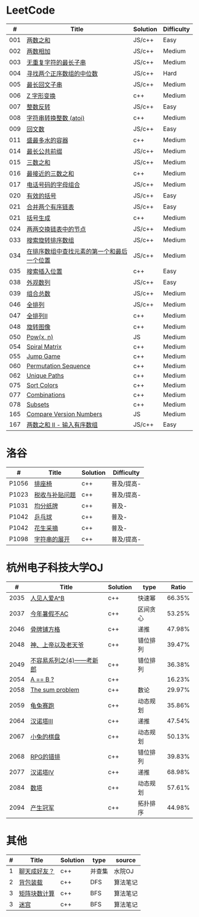 # LeetCode

| # | Title | Solution | Difficulty |
| ------ | ------ | ------ | ------ |
| 001 | [两数之和](https://leetcode-cn.com/problems/two-sum/) | JS/c++ | Easy |
| 002 | [两数相加](https://leetcode-cn.com/problems/add-two-numbers/) | JS/c++ | Medium |
| 003 | [无重复字符的最长子串](https://leetcode-cn.com/problems/longest-substring-without-repeating-characters/) | JS/c++ | Medium |
| 004 | [寻找两个正序数组的中位数](https://leetcode.com/problems/median-of-two-sorted-arrays/description/) | JS/c++ | Hard |
| 005 | [最长回文子串](https://leetcode-cn.com/problems/longest-palindromic-substring/) | JS/c++ | Medium |
| 006 | [Z 字形变换](https://leetcode-cn.com/problems/zigzag-conversion/) | c++ | Medium |
| 007 | [整数反转](https://leetcode-cn.com/problems/reverse-integer/) | JS/c++ | Easy |
| 008 | [字符串转换整数 (atoi)](https://leetcode-cn.com/problems/string-to-integer-atoi/) | c++ | Medium |
| 009 | [回文数](https://leetcode-cn.com/problems/palindrome-number/) | JS/c++ | Easy |
| 011 | [盛最多水的容器](https://leetcode-cn.com/problems/container-with-most-water/) | c++ | Medium |
| 014 | [最长公共前缀](https://leetcode-cn.com/problems/longest-common-prefix/) | JS/c++ | Medium |
| 015 | [三数之和](https://leetcode-cn.com/problems/3sum/) | JS/c++ | Medium |
| 016 | [最接近的三数之和](https://leetcode-cn.com/problems/3sum-closest/) | c++ | Medium |
| 017 | [电话号码的字母组合](https://leetcode-cn.com/problems/letter-combinations-of-a-phone-number/) | JS/c++ | Medium |
| 020 | [有效的括号](https://leetcode-cn.com/problems/valid-parentheses/) | JS/c++ | Easy |
| 021 | [合并两个有序链表](https://leetcode-cn.com/problems/merge-two-sorted-lists/) | JS/c++ | Easy |
| 021 | [括号生成](https://leetcode-cn.com/problems/generate-parentheses/) | c++ | Medium |
| 024 | [两两交换链表中的节点](https://leetcode-cn.com/problems/swap-nodes-in-pairs/) | JS/c++ | Medium |
| 033 | [搜索旋转排序数组](https://leetcode-cn.com/problems/search-in-rotated-sorted-array/) | JS/c++ | Medium |
| 034 | [在排序数组中查找元素的第一个和最后一个位置](https://leetcode-cn.com/problems/find-first-and-last-position-of-element-in-sorted-array/) | JS/c++ | Medium |
| 035 | [搜索插入位置](https://leetcode-cn.com/problems/search-insert-position/) | c++ | Easy |
| 038 | [外观数列](https://leetcode-cn.com/problems/count-and-say/) | JS/c++ | Easy |
| 039 | [组合总数](https://leetcode-cn.com/problems/combination-sum/) | JS/c++ | Medium |
| 046 | [全排列](https://leetcode-cn.com/problems/permutations/) | JS/c++ | Medium |
| 047 | [全排列Ⅱ](https://leetcode-cn.com/problems/permutations-ii/) | c++ | Medium |
| 048 | [旋转图像](https://leetcode-cn.com/problems/rotate-image/) | c++ | Medium |
| 050 | [Pow(x, n)](https://leetcode.com/problems/powx-n/) | JS | Medium |
| 054 | [Spiral Matrix](https://leetcode.com/problems/spiral-matrix/) | c++ | Medium |
| 055 | [Jump Game](https://leetcode.com/problems/jump-game/) | c++ | Medium |
| 060 | [Permutation Sequence](https://leetcode.com/problems/permutation-sequence/) | c++ | Medium |
| 062 | [Unique Paths](https://leetcode.com/problems/unique-paths/) | c++ | Medium |
| 075 | [Sort Colors](https://leetcode.com/problems/sort-colors/) | c++ | Medium |
| 077 | [Combinations](https://leetcode.com/problems/combinations/) | c++ | Medium |
| 078 | [Subsets](https://leetcode.com/problems/subsets/submissions/) | c++ | Medium |
| 165 | [Compare Version Numbers](https://leetcode.com/problems/compare-version-numbers/description/) | JS | Medium |
| 167 | [两数之和 II - 输入有序数组](https://leetcode-cn.com/problems/two-sum-ii-input-array-is-sorted/) | JS/c++ | Easy |
# 洛谷

| # | Title | Solution | Difficulty |
| ------ | ------ | ------ | ------ |
| P1056 | [排座椅](https://www.luogu.com.cn/problem/P1056) | c++ | 普及/提高- |
| P1023 | [税收与补贴问题](https://www.luogu.com.cn/problem/P1023) | c++ | 普及/提高- |
| P1031 | [均分纸牌](https://www.luogu.com.cn/problem/P1031) | c++ | 普及- |
| P1042 | [乒乓球](https://www.luogu.com.cn/problem/P1042) | c++ | 普及- |
| P1042 | [花生采摘](https://www.luogu.com.cn/problem/P1086) | c++ | 普及- |
| P1098 | [字符串的展开](https://www.luogu.com.cn/problem/P1098) | c++ | 普及/提高- |
# 杭州电子科技大学OJ

| # | Title | Solution | type | Ratio |
| ------ | ------ | ------ | ------ | ------ |
| 2035 | [人见人爱A^B](http://acm.hdu.edu.cn/showproblem.php?pid=2035) | c++ | 快速幂 | 66.35% |
| 2037 | [今年暑假不AC](http://acm.hdu.edu.cn/showproblem.php?pid=2037) | c++ | 区间贪心 | 53.25% |
| 2046 | [骨牌铺方格](http://acm.hdu.edu.cn/showproblem.php?pid=2046) | c++ | 递推 | 47.98% |
| 2048 | [神、上帝以及老天爷](http://acm.hdu.edu.cn/showproblem.php?pid=2048) | c++ | 错位排列 | 39.47% |
| 2049 | [不容易系列之(4)——考新郎](http://acm.hdu.edu.cn/showproblem.php?pid=2049) | c++ | 错位排列 | 36.38% |
| 2054 | [A == B ?](http://acm.hdu.edu.cn/showproblem.php?pid=2054) | c++ |  | 16.23% |
| 2058 | [The sum problem](http://acm.hdu.edu.cn/showproblem.php?pid=2058) | c++ | 数论 | 29.97% |
| 2059 | [龟兔赛跑](http://acm.hdu.edu.cn/showproblem.php?pid=2059) | c++ | 动态规划 | 35.86% |
| 2064 | [汉诺塔III](http://acm.hdu.edu.cn/showproblem.php?pid=2064) | c++ | 递推 | 47.54% |
| 2067 | [小兔的棋盘](http://acm.hdu.edu.cn/showproblem.php?pid=2067) | c++ | 动态规划 | 50.13% |
| 2068 | [RPG的错排](http://acm.hdu.edu.cn/showproblem.php?pid=2068) | c++ | 错位排列 | 39.83% |
| 2077 | [汉诺塔IV](http://acm.hdu.edu.cn/showproblem.php?pid=2077) | c++ | 递推 | 68.98% |
| 2084 | [数塔](http://acm.hdu.edu.cn/showproblem.php?pid=2084) | c++ | 动态规划 | 57.61% |
| 2094 | [产生冠军](http://acm.hdu.edu.cn/showproblem.php?pid=2094) | c++ | 拓扑排序 | 44.98% |

# 其他
| # | Title | Solution | type | source |
| ------ | ------ | ------ | ------ | ------ |
| 1 | [聊天成好友？](http://192.168.60.36/JudgeOnline/problem.php?id=1718) | c++ | 并查集 | 水院OJ |
| 2 | [背包装载]() | c++ | DFS | 算法笔记 |
| 3 | [矩阵块数计算]() | c++ | BFS | 算法笔记 |
| 3 | [迷宫]() | c++ | BFS | 算法笔记 |